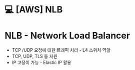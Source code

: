 💻 [AWS] NLB
=================
# NLB - Network Load Balancer
* TCP /UDP 요청에 대한 트래픽 처리 - L4 스위치 역할
* TCP, UDP, TLS 등 지원
* IP 고정이 가능 - Elastic IP 활용
